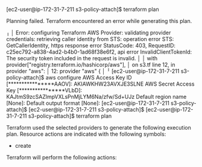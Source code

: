

[ec2-user@ip-172-31-7-211 s3-policy-attach]$ terraform plan

Planning failed. Terraform encountered an error while generating this plan.

╷
│ Error: configuring Terraform AWS Provider: validating provider credentials: retrieving caller identity from STS: operation error STS: GetCallerIdentity, https response error StatusCode: 403, RequestID: c25ec792-a838-4ad2-b4b0-1ad68f38e6f2, api error InvalidClientTokenId: The security token included in the request is invalid.
│ 
│   with provider["registry.terraform.io/hashicorp/aws"],
│   on s3.tf line 12, in provider "aws":
│   12: provider "aws" {
│ 
╵
[ec2-user@ip-172-31-7-211 s3-policy-attach]$ aws configure
AWS Access Key ID [****************AAOV]: AKIAWKHW23AVXJE3SLNE
AWS Secret Access Key [****************VLbD]: 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
Default region name [None]: 
Default output format [None]: 
[ec2-user@ip-172-31-7-211 s3-policy-attach]$ 
[ec2-user@ip-172-31-7-211 s3-policy-attach]$ 
[ec2-user@ip-172-31-7-211 s3-policy-attach]$ terraform plan

Terraform used the selected providers to generate the following execution plan. Resource actions are indicated with the following symbols:
  + create

Terraform will perform the following actions:
